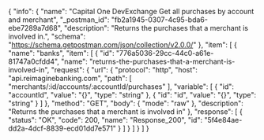 {
  "info": {
    "name": "Capital One DevExchange Get all purchases by account and merchant",
    "_postman_id": "fb2a1945-0307-4c95-bda6-ebe7289a7d68",
    "description": "Returns the purchases that a merchant is involved in.",
    "schema": "https://schema.getpostman.com/json/collection/v2.0.0/"
  },
  "item": [
    {
      "name": "banks",
      "item": [
        {
          "id": "776a5036-29cc-44c0-a61e-81747a0cfdd4",
          "name": "returns-the-purchases-that-a-merchant-is-involved-in",
          "request": {
            "url": {
              "protocol": "http",
              "host": "api.reimaginebanking.com",
              "path": [
                "merchants/:id/accounts/:accountId/purchases"
              ],
              "variable": [
                {
                  "id": "accountId",
                  "value": "{}",
                  "type": "string"
                },
                {
                  "id": "id",
                  "value": "{}",
                  "type": "string"
                }
              ]
            },
            "method": "GET",
            "body": {
              "mode": "raw"
            },
            "description": "Returns the purchases that a merchant is involved in"
          },
          "response": [
            {
              "status": "OK",
              "code": 200,
              "name": "Response_200",
              "id": "5f4e84ae-dd2a-4dcf-8839-ecd01dd7e571"
            }
          ]
        }
      ]
    }
  ]
}